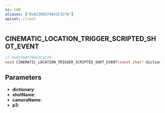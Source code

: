 ```yaml
---
ns: CAM
aliases: ["0x02389579A53C3276"]
apiset: client
---
```

## CINEMATIC_LOCATION_TRIGGER_SCRIPTED_SHOT_EVENT

```c
// 0x02389579A53C3276
void CINEMATIC_LOCATION_TRIGGER_SCRIPTED_SHOT_EVENT(const char* dictionary,const char* shotName,const char* cameraName,Any p3);
```


## Parameters
* **dictionary**:
* **shotName**:
* **cameraName**:
* **p3**:



